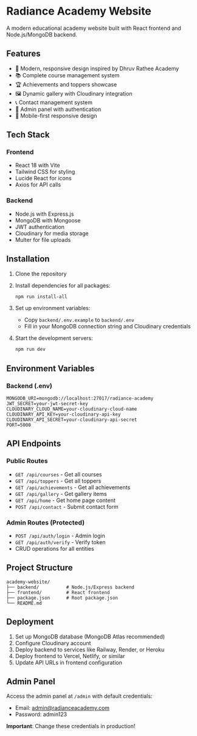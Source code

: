 # Radiance Academy Website

A modern educational academy website built with React frontend and Node.js/MongoDB backend.

## Features

- 🎨 Modern, responsive design inspired by Dhruv Rathee Academy
- 📚 Complete course management system
- 🏆 Achievements and toppers showcase
- 🖼️ Dynamic gallery with Cloudinary integration
- 📞 Contact management system
- 🔐 Admin panel with authentication
- 📱 Mobile-first responsive design

## Tech Stack

### Frontend
- React 18 with Vite
- Tailwind CSS for styling
- Lucide React for icons
- Axios for API calls

### Backend
- Node.js with Express.js
- MongoDB with Mongoose
- JWT authentication
- Cloudinary for media storage
- Multer for file uploads

## Installation

1. Clone the repository
2. Install dependencies for all packages:
   ```bash
   npm run install-all
   ```

3. Set up environment variables:
   - Copy `backend/.env.example` to `backend/.env`
   - Fill in your MongoDB connection string and Cloudinary credentials

4. Start the development servers:
   ```bash
   npm run dev
   ```

## Environment Variables

### Backend (.env)
```
MONGODB_URI=mongodb://localhost:27017/radiance-academy
JWT_SECRET=your-jwt-secret-key
CLOUDINARY_CLOUD_NAME=your-cloudinary-cloud-name
CLOUDINARY_API_KEY=your-cloudinary-api-key
CLOUDINARY_API_SECRET=your-cloudinary-api-secret
PORT=5000
```

## API Endpoints

### Public Routes
- `GET /api/courses` - Get all courses
- `GET /api/toppers` - Get all toppers
- `GET /api/achievements` - Get all achievements
- `GET /api/gallery` - Get gallery items
- `GET /api/home` - Get home page content
- `POST /api/contact` - Submit contact form

### Admin Routes (Protected)
- `POST /api/auth/login` - Admin login
- `GET /api/auth/verify` - Verify token
- CRUD operations for all entities

## Project Structure

```
academy-website/
├── backend/          # Node.js/Express backend
├── frontend/         # React frontend
├── package.json      # Root package.json
└── README.md
```

## Deployment

1. Set up MongoDB database (MongoDB Atlas recommended)
2. Configure Cloudinary account
3. Deploy backend to services like Railway, Render, or Heroku
4. Deploy frontend to Vercel, Netlify, or similar
5. Update API URLs in frontend configuration

## Admin Panel

Access the admin panel at `/admin` with default credentials:
- Email: admin@radianceacademy.com
- Password: admin123

**Important**: Change these credentials in production!